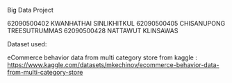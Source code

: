 Big Data Project

62090500402 KWANHATHAI SINLIKHITKUL
62090500405 CHISANUPONG TREESUTRUMMAS
62090500428 NATTAWUT KLINSAWAS

Dataset used:

eCommerce behavior data from multi category store from kaggle : https://www.kaggle.com/datasets/mkechinov/ecommerce-behavior-data-from-multi-category-store